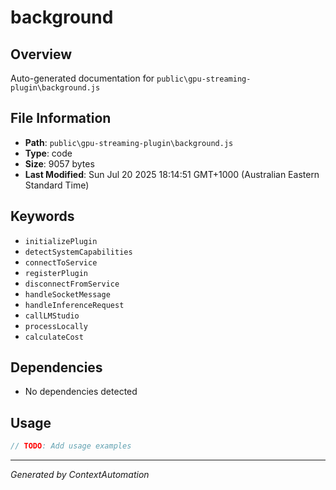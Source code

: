 # background

## Overview
Auto-generated documentation for `public\gpu-streaming-plugin\background.js`

## File Information
- **Path**: `public\gpu-streaming-plugin\background.js`
- **Type**: code
- **Size**: 9057 bytes
- **Last Modified**: Sun Jul 20 2025 18:14:51 GMT+1000 (Australian Eastern Standard Time)

## Keywords
- `initializePlugin`
- `detectSystemCapabilities`
- `connectToService`
- `registerPlugin`
- `disconnectFromService`
- `handleSocketMessage`
- `handleInferenceRequest`
- `callLMStudio`
- `processLocally`
- `calculateCost`

## Dependencies
- No dependencies detected

## Usage
```javascript
// TODO: Add usage examples
```

---
*Generated by ContextAutomation*
